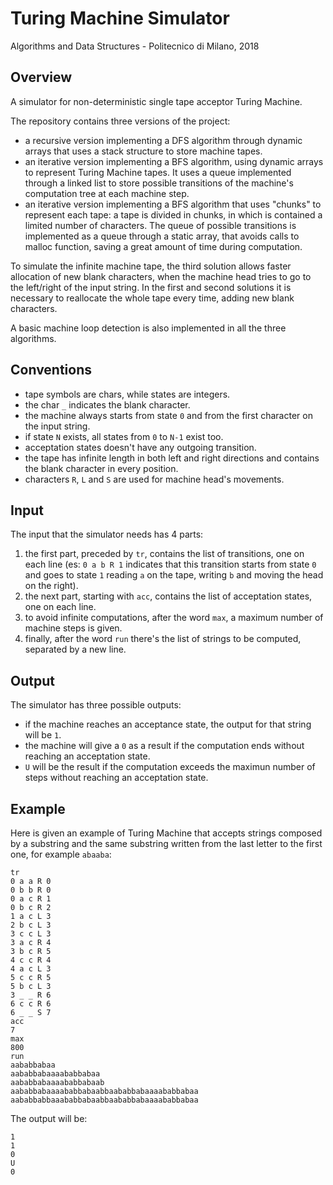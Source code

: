# Turing Machine Simulator

Algorithms and Data Structures - Politecnico di Milano, 2018

## Overview
A simulator for non-deterministic single tape acceptor Turing Machine.
  
The repository contains three versions of the project: 
- a recursive version implementing a DFS algorithm through dynamic arrays that uses a stack structure to store machine tapes.  
- an iterative version implementing a BFS algorithm, using dynamic arrays to represent Turing Machine tapes. It uses a queue implemented through a linked list to store possible transitions of the machine's computation tree at each machine step.  
- an iterative version implementing a BFS algorithm that uses "chunks" to represent each tape: a tape is divided in chunks, in which is contained a limited number of characters. The queue of possible transitions is implemented as a queue through a static array, that avoids calls to malloc function, saving a great amount of time during computation.

To simulate the infinite machine tape, the third solution allows faster allocation of new blank characters, when the machine head tries to go to the left/right of the input string. In the first and second solutions it is necessary to reallocate the whole tape every time, adding new blank characters.
  
A basic machine loop detection is also implemented in all the three algorithms.  

## Conventions
- tape symbols are chars, while states are integers.
- the char `_` indicates the blank character.
- the machine always starts from state `0` and from the first character on the input string.
- if state `N` exists, all states from `0` to `N-1` exist too.
- acceptation states doesn't have any outgoing transition.
- the tape has infinite length in both left and right directions and contains the blank character in every position.
- characters `R`, `L` and `S` are used for machine head's movements.

## Input
The input that the simulator needs has 4 parts:
1. the first part, preceded by `tr`, contains the list of transitions, one on each line (es: `0 a b R 1` indicates that this transition starts from state `0` and goes to state `1` reading `a` on the tape, writing `b` and moving the head on the right). 
2. the next part, starting with `acc`, contains the list of acceptation states, one on each line.
3. to avoid infinite computations, after the word `max`, a maximum number of machine steps is given.
4. finally, after the word `run` there's the list of strings to be computed, separated by a new line.

## Output
The simulator has three possible outputs:
- if the machine reaches an acceptance state, the output for that string will be `1`.
- the machine will give a `0` as a result if the computation ends without reaching an acceptation state.
- `U` will be the result if the computation exceeds the maximun number of steps without reaching an acceptation state. 

## Example
Here is given an example of Turing Machine that accepts strings composed by a substring and the same substring written from the last letter to the first one, for example `abaaba`:  
```  
tr  
0 a a R 0  
0 b b R 0  
0 a c R 1  
0 b c R 2  
1 a c L 3  
2 b c L 3  
3 c c L 3  
3 a c R 4  
3 b c R 5  
4 c c R 4  
4 a c L 3  
5 c c R 5  
5 b c L 3  
3 _ _ R 6  
6 c c R 6  
6 _ _ S 7  
acc  
7  
max  
800  
run  
aababbabaa  
aababbabaaaababbabaa  
aababbabaaaababbabaab  
aababbabaaaababbabaabbaababbabaaaababbabaa  
aababbabbaaababbabaabbaababbabaaaababbabaa  
```
The output will be:
```
1  
1  
0  
U  
0
```
